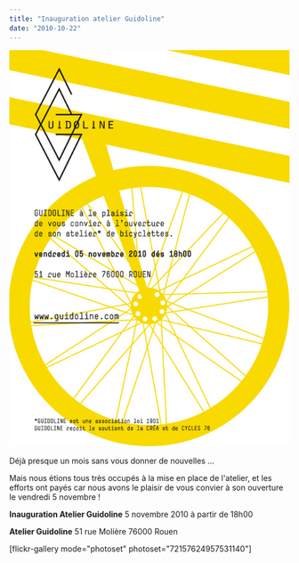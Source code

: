 ```yaml
---
title: "Inauguration atelier Guidoline"
date: "2010-10-22"
---
```


![](images/inauguration_atelier.jpg "inauguration_atelier")

Déjà presque un mois sans vous donner de nouvelles ...

Mais nous étions tous très occupés à la mise en place de l'atelier, et les efforts ont payés car nous avons le plaisir de vous convier à son ouverture le vendredi 5 novembre !

**Inauguration Atelier Guidoline** 5 novembre 2010 à partir de 18h00

**Atelier Guidoline** 51 rue Molière 76000 Rouen

\[flickr-gallery mode="photoset" photoset="72157624957531140"\]
